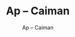 ---
designer: Endless Knot
description: "Color%3A%20Emerald%0AMaterial%3A%20100%25%20Wool%0ACollection%3A%20Hand-Tufted%20Collection"
image_primary: img/CAI-230-600x750.jpg
image_secondary: ../../../images/blank.png
manufacturer: Endless Knot
href: https://endlessknotrugs.com/product/caiman-cai-230/
subtitle: Ap – Caiman
tags: 
  - endless_knot
  - hand-tufted-rugs
title: Ap – Caiman
image_thumb: img/CAI-230-300x300.jpg
category: hand-tufted-rugs
slug: /manufacturers/endless-knot/hand-tufted-rugs/endless-knot-ap-caiman
---